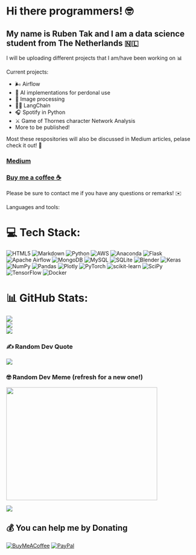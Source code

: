 # Hi there programmers! 🤓

## My name is Ruben Tak and I am a data science student from The Netherlands 🇳🇱

I will be uploading different projects that I am/have been working on 📊 

Current projects:
- 🌬️ Airflow
- 🤖 AI implementations for perdonal use
- 📸 Image processing
- 🦜🔗 LangChain 
- 🎧 Spotify in Python
- ⚔️ Game of Thornes character Network Analysis 
- More to be published!

Most these respositories will also be discussed in Medium articles, pelase check it out! 📝

### [Medium](https://medium.com/@rubentak) 

### [Buy me a coffee ☕️](https://www.buymeacoffee.com/rubentak)

Please be sure to contact me if you have any questions or remarks! ✉️ 

Languages and tools:
# 💻 Tech Stack:
![HTML5](https://img.shields.io/badge/html5-%23E34F26.svg?style=for-the-badge&logo=html5&logoColor=white) ![Markdown](https://img.shields.io/badge/markdown-%23000000.svg?style=for-the-badge&logo=markdown&logoColor=white) ![Python](https://img.shields.io/badge/python-3670A0?style=for-the-badge&logo=python&logoColor=ffdd54) ![AWS](https://img.shields.io/badge/AWS-%23FF9900.svg?style=for-the-badge&logo=amazon-aws&logoColor=white) ![Anaconda](https://img.shields.io/badge/Anaconda-%2344A833.svg?style=for-the-badge&logo=anaconda&logoColor=white) ![Flask](https://img.shields.io/badge/flask-%23000.svg?style=for-the-badge&logo=flask&logoColor=white) ![Apache Airflow](https://img.shields.io/badge/Apache%20Airflow-017CEE?style=for-the-badge&logo=Apache%20Airflow&logoColor=white) ![MongoDB](https://img.shields.io/badge/MongoDB-%234ea94b.svg?style=for-the-badge&logo=mongodb&logoColor=white) ![MySQL](https://img.shields.io/badge/mysql-%2300f.svg?style=for-the-badge&logo=mysql&logoColor=white) ![SQLite](https://img.shields.io/badge/sqlite-%2307405e.svg?style=for-the-badge&logo=sqlite&logoColor=white) ![Blender](https://img.shields.io/badge/blender-%23F5792A.svg?style=for-the-badge&logo=blender&logoColor=white) ![Keras](https://img.shields.io/badge/Keras-%23D00000.svg?style=for-the-badge&logo=Keras&logoColor=white) ![NumPy](https://img.shields.io/badge/numpy-%23013243.svg?style=for-the-badge&logo=numpy&logoColor=white) ![Pandas](https://img.shields.io/badge/pandas-%23150458.svg?style=for-the-badge&logo=pandas&logoColor=white) ![Plotly](https://img.shields.io/badge/Plotly-%233F4F75.svg?style=for-the-badge&logo=plotly&logoColor=white) ![PyTorch](https://img.shields.io/badge/PyTorch-%23EE4C2C.svg?style=for-the-badge&logo=PyTorch&logoColor=white) ![scikit-learn](https://img.shields.io/badge/scikit--learn-%23F7931E.svg?style=for-the-badge&logo=scikit-learn&logoColor=white) ![SciPy](https://img.shields.io/badge/SciPy-%230C55A5.svg?style=for-the-badge&logo=scipy&logoColor=%white) ![TensorFlow](https://img.shields.io/badge/TensorFlow-%23FF6F00.svg?style=for-the-badge&logo=TensorFlow&logoColor=white) ![Docker](https://img.shields.io/badge/docker-%230db7ed.svg?style=for-the-badge&logo=docker&logoColor=white)
# 📊 GitHub Stats:
![](https://github-readme-stats.vercel.app/api?username=rubentak&theme=dark&hide_border=false&include_all_commits=false&count_private=true)<br/>
![](https://github-readme-streak-stats.herokuapp.com/?user=rubentak&theme=dark&hide_border=false)<br/>
![](https://github-readme-stats.vercel.app/api/top-langs/?username=rubentak&theme=dark&hide_border=false&include_all_commits=false&count_private=true&layout=compact)

### ✍️ Random Dev Quote
![](https://quotes-github-readme.vercel.app/api?type=horizontal&theme=radical)

### 🤓 Random Dev Meme (refresh for a new one!)
<img src="https://dynamic-badges.maxalpha.repl.co/meme" width=400 height=300/>


[![](https://visitcount.itsvg.in/api?id=rubentak&icon=0&color=6)](https://visitcount.itsvg.in)

  ## 💰 You can help me by Donating
  [![BuyMeACoffee](https://img.shields.io/badge/Buy%20Me%20a%20Coffee-ffdd00?style=for-the-badge&logo=buy-me-a-coffee&logoColor=black)](https://www.buymeacoffee.com/rubentak) [![PayPal](https://img.shields.io/badge/PayPal-00457C?style=for-the-badge&logo=paypal&logoColor=white)](https://paypal.me/rubentak) 

<!--

potential references
https://github.com/platane  snakes
https://github.com/luis-gustavoj pixle art
https://github.com/ishkapoor2000
https://github.com/HyunCafe?tab=overview&from=2023-04-01&to=2023-04-26 !!!
https://github.com/DavidsDvm
https://github.com/bloedboemmel?tab=overview&from=2023-04-01&to=2023-04-26

https://github.com/rahuldkjain/github-profile-readme-generator generator

https://savelev.medium.com/improving-github-profile-with-highlights-and-achievements-be5fcdd558d



-->

  
<!-- Proudly created with GPRM ( https://gprm.itsvg.in ) -->

